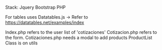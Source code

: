 Stack:
Jquery
Bootstrap
PHP

For tables uses Datatables.js -> Refer to https://datatables.net/examples/index

Index.php refers to the user list of 'cotizaciones'
Cotizacion.php refers to the form.
Cotizaciones.php needs a modal to add products
ProductList Class is on utils
